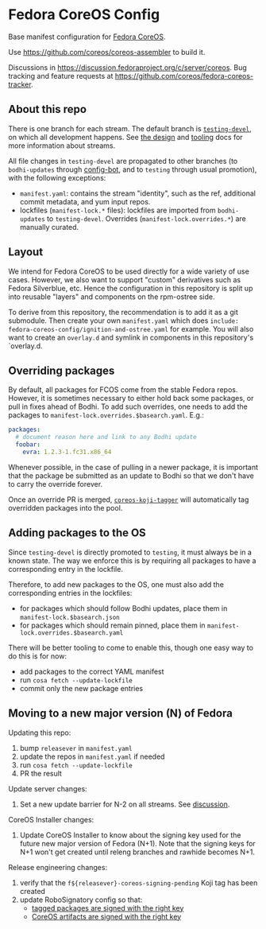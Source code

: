 # Fedora CoreOS Config
Base manifest configuration for
[Fedora CoreOS](https://coreos.fedoraproject.org/).

Use https://github.com/coreos/coreos-assembler to build it.

Discussions in
https://discussion.fedoraproject.org/c/server/coreos. Bug
tracking and feature requests at
https://github.com/coreos/fedora-coreos-tracker.

## About this repo

There is one branch for each stream. The default branch is
[`testing-devel`](https://github.com/coreos/fedora-coreos-config/commits/testing-devel),
on which all development happens. See
[the design](https://github.com/coreos/fedora-coreos-tracker/blob/master/Design.md#release-streams)
and [tooling](https://github.com/coreos/fedora-coreos-tracker/blob/master/stream-tooling.md)
docs for more information about streams.

All file changes in `testing-devel` are propagated to other
branches (to `bodhi-updates` through
[config-bot](https://github.com/coreos/fedora-coreos-releng-automation/tree/master/config-bot),
and to `testing` through usual promotion), with the
following exceptions:
- `manifest.yaml`: contains the stream "identity", such as
  the ref, additional commit metadata, and yum input repos.
- lockfiles (`manifest-lock.*` files): lockfiles are
  imported from `bodhi-updates` to `testing-devel`.
  Overrides (`manifest-lock.overrides.*`) are manually
  curated.

## Layout

We intend for Fedora CoreOS to be used directly for a wide variety
of use cases.  However, we also want to support "custom" derivatives
such as Fedora Silverblue, etc.  Hence the configuration in this
repository is split up into reusable "layers" and components on
the rpm-ostree side.

To derive from this repository, the recommendation is to add it
as a git submodule.  Then create your own `manifest.yaml` which does
`include: fedora-coreos-config/ignition-and-ostree.yaml` for example.
You will also want to create an `overlay.d` and symlink in components
in this repository's `overlay.d.

## Overriding packages

By default, all packages for FCOS come from the stable
Fedora repos. However, it is sometimes necessary to either
hold back some packages, or pull in fixes ahead of Bodhi. To
add such overrides, one needs to add the packages to
`manifest-lock.overrides.$basearch.yaml`. E.g.:

```yaml
packages:
  # document reason here and link to any Bodhi update
  foobar:
    evra: 1.2.3-1.fc31.x86_64
```

Whenever possible, in the case of pulling in a newer
package, it is important that the package be submitted as an
update to Bodhi so that we don't have to carry the override
forever.

Once an override PR is merged,
[`coreos-koji-tagger`](https://github.com/coreos/fedora-coreos-releng-automation/tree/master/coreos-koji-tagger)
will automatically tag overridden packages into the pool.

## Adding packages to the OS

Since `testing-devel` is directly promoted to `testing`, it
must always be in a known state. The way we enforce this is
by requiring all packages to have a corresponding entry in
the lockfile.

Therefore, to add new packages to the OS, one must also add
the corresponding entries in the lockfiles:
- for packages which should follow Bodhi updates, place them
  in `manifest-lock.$basearch.json`
- for packages which should remain pinned, place them
  in `manifest-lock.overrides.$basearch.yaml`

There will be better tooling to come to enable this, though
one easy way to do this is for now:
- add packages to the correct YAML manifest
- run `cosa fetch --update-lockfile`
- commit only the new package entries

## Moving to a new major version (N) of Fedora

Updating this repo:

1. bump `releasever` in `manifest.yaml`
2. update the repos in `manifest.yaml` if needed
3. run `cosa fetch --update-lockfile`
4. PR the result

Update server changes:

1. Set a new update barrier for N-2 on all streams.
   See [discussion](https://github.com/coreos/fedora-coreos-tracker/issues/480#issuecomment-631724629).

CoreOS Installer changes:

1. Update CoreOS Installer to know about the signing key used for the
   future new major version of Fedora (N+1). Note that the signing
   keys for N+1 won't get created until releng branches and rawhide
   becomes N+1.

Release engineering changes:

1. verify that the `f${releasever}-coreos-signing-pending` Koji tag has
   been created
2. update RoboSignatory config so that:
    - [tagged packages are signed with the right key](https://infrastructure.fedoraproject.org/cgit/ansible.git/tree/roles/robosignatory/templates/robosignatory.toml.j2?id=c27f4644d4bc2f7916c9c85dc1c1a9ee9a724cc0#n181)
    - [CoreOS artifacts are signed with the right key](https://infrastructure.fedoraproject.org/cgit/ansible.git/tree/roles/robosignatory/templates/robosignatory.toml.j2?id=c27f4644d4bc2f7916c9c85dc1c1a9ee9a724cc0#n458)
